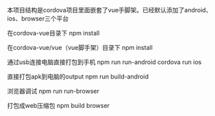 本项目结构是cordova项目里面嵌套了vue手脚架。已经默认添加了android、ios、browser三个平台

在cordova-vue目录下
npm install

在cordova-vue/vue（vue脚手架）目录下
npm install

通过usb连接电脑直接打包到手机
npm run run-android
cordova run ios

直接打包apk到电脑的output
npm run build-android

浏览器调试
npm run run-browser

打包成web压缩包
npm build browser
